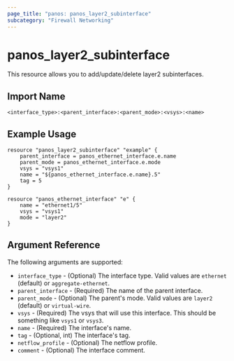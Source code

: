 ```yaml
---
page_title: "panos: panos_layer2_subinterface"
subcategory: "Firewall Networking"
---
```


# panos_layer2_subinterface

This resource allows you to add/update/delete layer2 subinterfaces.


## Import Name

```
<interface_type>:<parent_interface>:<parent_mode>:<vsys>:<name>
```


## Example Usage

```hcl
resource "panos_layer2_subinterface" "example" {
    parent_interface = panos_ethernet_interface.e.name
    parent_mode = panos_ethernet_interface.e.mode
    vsys = "vsys1"
    name = "${panos_ethernet_interface.e.name}.5"
    tag = 5
}

resource "panos_ethernet_interface" "e" {
    name = "ethernet1/5"
    vsys = "vsys1"
    mode = "layer2"
}
```

## Argument Reference

The following arguments are supported:

* `interface_type` - (Optional) The interface type.  Valid values are `ethernet` (default)
  or `aggregate-ethernet`.
* `parent_interface` - (Required) The name of the parent interface.
* `parent_mode` - (Optional) The parent's mode.  Valid values are `layer2` (default)
  or `virtual-wire`.
* `vsys` - (Required) The vsys that will use this interface.  This should be
  something like `vsys1` or `vsys3`.
* `name` - (Required) The interface's name.
* `tag` - (Optional, int) The interface's tag.
* `netflow_profile` - (Optional) The netflow profile.
* `comment` - (Optional) The interface comment.
